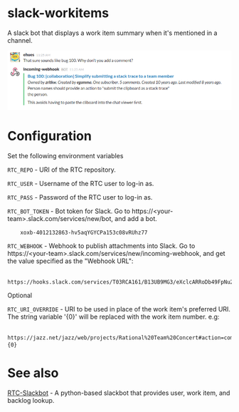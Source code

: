 # slack-workitems

A slack bot that displays a work item summary when it's mentioned in a channel. 

![Sample mention](images/sample-mention.png)

# Configuration

Set the following environment variables

`RTC_REPO` - URI of the RTC repository. 

`RTC_USER` - Username of the RTC user to log-in as.

`RTC_PASS` - Password of the RTC user to log-in as.

`RTC_BOT_TOKEN` - Bot token for Slack. Go to https://&lt;your-team&gt;.slack.com/services/new/bot, and add a bot. 
```
    xoxb-4012132863-hv5aqYGYCPa153c08vRUhz77
```

`RTC_WEBHOOK` - Webhook to publish attachments into Slack. Go to https://&lt;your-team&gt;.slack.com/services/new/incoming-webhook, and get the value specified as the "Webhook URL":
```
    https://hooks.slack.com/services/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
```


Optional

`RTC_URI_OVERRIDE` - URI to be used in place of the work item's preferred URI. The string variable '{0}' will be replaced with the work item number. e.g:

```
    https://jazz.net/jazz/web/projects/Rational%20Team%20Concert#action=com.ibm.team.workitem.viewWorkItem&id={0}
```

# See also

[RTC-Slackbot](https://github.com/jroyal/RTC-Slackbot) - A python-based slackbot that provides user, work item, and backlog lookup.
